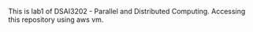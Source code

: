 This is lab1 of DSAI3202 - Parallel and Distributed Computing.
Accessing this repository using aws vm.
